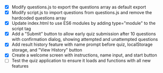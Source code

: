 - [x] Modify questions.js to export the questions array as default export
- [x] Modify script.js to import questions from questions.js and remove the hardcoded questions array
- [x] Update index.html to use ES6 modules by adding type="module" to the script tag
- [x] Add a "Submit" button to allow early quiz submission after 10 questions with confirmation dialog, showing attempted and unattempted questions
- [x] Add result history feature with name prompt before quiz, localStorage storage, and "View History" button
- [x] Create a welcome screen with instructions, name input, and start button
- [ ] Test the quiz application to ensure it loads and functions with all new features
